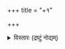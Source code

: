 +++
title = "+१"

+++
<details><summary>विस्तारः (द्रष्टुं नोद्यम्)</summary>


श्रीः

आपस्तम्बशुल्बसूत्रं कपर्दिभाष्यसहितम्


उक्ता यज्ञाः ।
तेषां अग्न्यायतनानि नियत-प्रमाणानि नियत-देशानि ।

तेषाम् आयाम-विस्तारान् वक्तुकाम आहविहार योगानिति।

</details>

